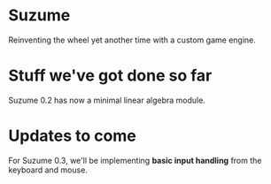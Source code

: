 # Suzume
Reinventing the wheel yet another time with a custom game engine.

# Stuff we've got done so far
Suzume 0.2 has now a minimal linear algebra module.

# Updates to come
For Suzume 0.3, we'll be implementing **basic input handling** from the 
keyboard and mouse.
